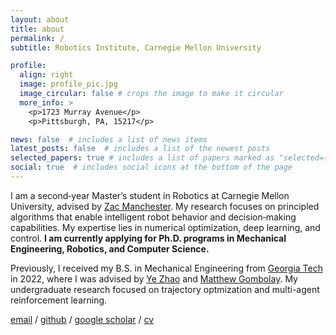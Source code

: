 ```yaml
---
layout: about
title: about
permalink: /
subtitle: Robotics Institute, Carnegie Mellon University

profile:
  align: right
  image: profile_pic.jpg
  image_circular: false # crops the image to make it circular
  more_info: >
    <p>1723 Murray Avenue</p>
    <p>Pittsburgh, PA, 15217</p>

news: false  # includes a list of news items
latest_posts: false  # includes a list of the newest posts
selected_papers: true # includes a list of papers marked as "selected={true}"
social: true  # includes social icons at the bottom of the page
---
```


I am a second‑year Master’s student in Robotics at Carnegie Mellon University, advised by [Zac Manchester](rexlab.ri.cmu.edu). My research focuses on principled algorithms that enable intelligent robot behavior and decision‑making capabilities. My expertise lies in numerical optimization, deep learning, and control. **I am currently applying for Ph.D. programs in Mechanical Engineering, Robotics, and Computer Science.**

Previously, I received my B.S. in Mechanical Engineering from [Georgia Tech](https://www.gatech.edu/) in 2022, where I was advised by [Ye Zhao](https://lab-idar.gatech.edu/) and [Matthew Gombolay](https://core-robotics.gatech.edu/people/matthew-gombolay/). My undergraduate research focused on trajectory optmization and multi-agent reinforcement learning. 

<!-- centered email, github, twitter, and cv links -->
[email](mailto:johnzhang@cmu.edu) / [github](https://github.com/johnzhang3) / [google scholar](https://scholar.google.com/citations?user=https://scholar.google.com/citations?hl=en&user=6YaGzpwAAAAJ) / [cv](John_Zhang_CV.pdf)

<!-- Write your biography here. Tell the world about yourself. Link to your favorite [subreddit](http://reddit.com). You can put a picture in, too. The code is already in, just name your picture `prof_pic.jpg` and put it in the `img/` folder. -->

<!-- Put your address / P.O. box / other info right below your picture. You can also disable any of these elements by editing `profile` property of the YAML header of your `_pages/about.md`. Edit `_bibliography/papers.bib` and Jekyll will render your [publications page](/al-folio/publications/) automatically. -->

<!-- Link to your social media connections, too. This theme is set up to use [Font Awesome icons](https://fontawesome.com/) and [Academicons](https://jpswalsh.github.io/academicons/), like the ones below. Add your Facebook, Twitter, LinkedIn, Google Scholar, or just disable all of them. -->
